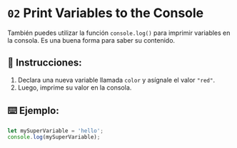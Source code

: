 # `02` Print Variables to the Console
También puedes utilizar la función `console.log()` para imprimir variables en la consola. Es una buena forma para saber su contenido.

## 📝 Instrucciones:
1. Declara una nueva variable llamada `color` y asígnale el valor `"red"`.
2. Luego, imprime su valor en la consola.

## ⌨️ Ejemplo:
```Javascript
let mySuperVariable = 'hello';
console.log(mySuperVariable);
```